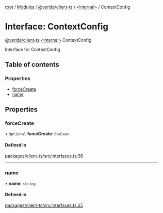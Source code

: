 [root](../README.md) / [Modules](../modules.md) / [@verida/client-ts](../modules/verida_client_ts.md) / [<internal\>](../modules/verida_client_ts._internal_.md) / ContextConfig

# Interface: ContextConfig

[@verida/client-ts](../modules/verida_client_ts.md).[<internal\>](../modules/verida_client_ts._internal_.md).ContextConfig

Interface for ContextConfig

## Table of contents

### Properties

- [forceCreate](verida_client_ts._internal_.ContextConfig.md#forcecreate)
- [name](verida_client_ts._internal_.ContextConfig.md#name)

## Properties

### forceCreate

• `Optional` **forceCreate**: `boolean`

#### Defined in

[packages/client-ts/src/interfaces.ts:36](https://github.com/verida/verida-js/blob/c03b336/packages/client-ts/src/interfaces.ts#L36)

___

### name

• **name**: `string`

#### Defined in

[packages/client-ts/src/interfaces.ts:35](https://github.com/verida/verida-js/blob/c03b336/packages/client-ts/src/interfaces.ts#L35)
